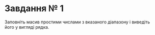 # Завдання № 1
Заповніть масив простими числами з вказаного діапазону і виведіть його у вигляді рядка.